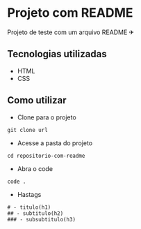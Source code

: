 # Projeto com README

Projeto de teste com um arquivo README ✈

##  Tecnologias utilizadas

- HTML
- CSS

## Como utilizar

* Clone para o projeto

```
git clone url
```

* Acesse a pasta do projeto

```
cd repositorio-com-readme
```

* Abra o code

```
code .
```

* Hastags

```
# - titulo(h1)
## - subtitulo(h2)
### - subsubtitulo(h3)
```